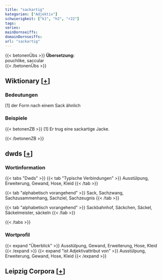 ```yaml
---
title: "sackartig"
kategorien: ["Adjektiv"]
schwierigkeit: ["k1", "h2", "r22"]
tags:
series:
mainDornseiffs:
domainDornseiffs:
url: "sackartig"
---
```


{{< betonenÜbs >}}
**Übersetzung:**  
pouchlike, saccular  
{{< /betonenÜbs >}}

## Wiktionary [[+](https://de.wiktionary.org/wiki/sackartig)]

### Bedeutungen
[1] der Form nach einem Sack ähnlich  

### Beispiele
{{< betonenZB >}}
[1] Er trug eine sackartige Jacke.  

{{< /betonenZB >}}


## dwds [[+](https://www.dwds.de/wb/sackartig)]

### Wortinformation
{{< tabs "Dwds" >}}
{{< tab "Typische Verbindungen" >}}
Ausstülpung, Erweiterung, Gewand, Hose, Kleid
{{< /tab >}}

{{< tab "alphabetisch vorangehend" >}}
Sack, Sachzwang, Sachzusammenhang, Sachziel, Sachzeugnis
{{< /tab >}}

{{< tab "alphabetisch vorangehend" >}}
Sackbahnhof, Säckchen, Säckel, Säckelmeister, säckeln
{{< /tab >}}

{{< /tabs >}}

### Wortprofil
{{< expand "Überblick" >}} Ausstülpung, Gewand, Erweiterung, Hose, Kleid {{< /expand >}}
{{< expand "ist Adjektivattribut von" >}} Ausstülpung, Erweiterung, Gewand, Hose, Kleid {{< /expand >}}

## Leipzig Corpora [[+](https://corpora.uni-leipzig.de/en/res?word=sackartig&corpusId=deu_newscrawl-public_2018)]

